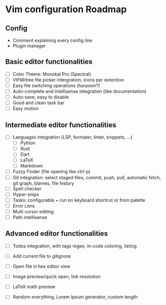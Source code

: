 # Vim configuration Roadmap

## Config

- Comment explaining every config line
- Plugin manager

## Basic editor functionalities

- [ ] Color Theme: Monokai Pro (Spectral)
- [ ] VIFM/tree file picker intergration, icons per extention
- [ ] Easy file switching operations (harpoon?)
- [ ] Auto-complete and intellisense integration (like documentation)
- [ ] Auto-save, easy to disable
- [ ] Good and clean task bar
- [ ] Easy motion

## Intermediate editor functionalities

- [ ] Languages integration (LSP, formater, linter, snippets, ...)
  - [ ] Python
  - [ ] Rust
  - [ ] Dart
  - [ ] LaTeX
  - [ ] Markdown

- [ ] Fuzzy Finder (file opening like ctrl-p)
- [ ] Git integration: select staged files, commit, push, pull, automatic fetch, git graph, blames, file history
- [ ] Spell checker
- [ ] Hyper-snips
- [ ] Tasks: configurable + run on keyboard shortcut or from palette
- [ ] Error Lens
- [ ] Multi cursor editing
- [ ] Path intellisense

## Advanced editor functionalities

- [ ] Todos integration, with tags regex, in-code coloring, listing
- [ ] Add current file to gitignore
- [ ] Open file in hex editor view
- [ ] Image preview/quick open, link resolution
- [ ] LaTeX math preview
- [ ] Random everything, Lorem Ipsum generator, custom length

